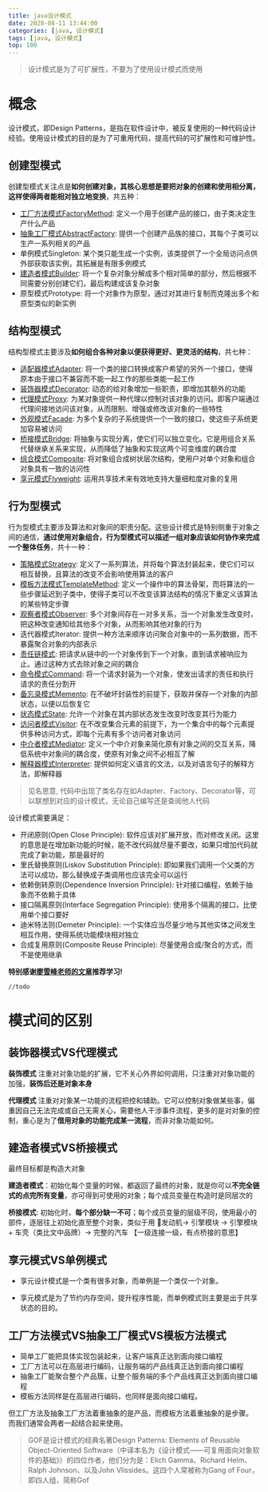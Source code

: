 ```yaml
---
title: java设计模式
date: 2020-08-11 13:44:00
categories: [java, 设计模式] 
tags: [java, 设计模式]
top: 100
---
```


> 设计模式是为了可扩展性，不要为了使用设计模式而使用

# 概念

设计模式，即Design Patterns，是指在软件设计中，被反复使用的一种代码设计经验。使用设计模式的目的是为了可重用代码，提高代码的可扩展性和可维护性。

## 创建型模式

创建型模式关注点是**如何创建对象，其核心思想是要把对象的创建和使用相分离，这样使得两者能相对独立地变换**，共五种：

* [工厂方法模式FactoryMethod](/2020/10/27/java设计模式-工厂方法模式): 定义一个用于创建产品的接口，由子类决定生产什么产品
* [抽象工厂模式AbstractFactory](/2020/10/27/java设计模式-抽象工厂模式): 提供一个创建产品族的接口，其每个子类可以生产一系列相关的产品
* 单例模式Singleton: 某个类只能生成一个实例，该类提供了一个全局访问点供外部获取该实例，其拓展是有限多例模式
* [建造者模式Builder](/2020/11/05/java设计模式-建造者模式): 将一个复杂对象分解成多个相对简单的部分，然后根据不同需要分别创建它们，最后构建成该复杂对象
* 原型模式Prototype: 将一个对象作为原型，通过对其进行复制而克隆出多个和原型类似的新实例

## 结构型模式

结构型模式主要涉及**如何组合各种对象以便获得更好、更灵活的结构**，共七种：

* [适配器模式Adapter](/2020/10/28/java设计模式-适配器模式): 将一个类的接口转换成客户希望的另外一个接口，使得原本由于接口不兼容而不能一起工作的那些类能一起工作
* [装饰器模式Decorator](/2020/10/29/java设计模式-装饰器模式): 动态的给对象增加一些职责，即增加其额外的功能
* [代理模式Proxy](/2020/07/16/java设计模式-代理模式): 为某对象提供一种代理以控制对该对象的访问。即客户端通过代理间接地访问该对象，从而限制、增强或修改该对象的一些特性
* [外观模式Facade](/2020/10/30/java设计模式-外观模式): 为多个复杂的子系统提供一个一致的接口，使这些子系统更加容易被访问
* [桥接模式Bridge](/2020/10/30/java设计模式-桥接模式): 将抽象与实现分离，使它们可以独立变化。它是用组合关系代替继承关系来实现，从而降低了抽象和实现这两个可变维度的耦合度
* [组合模式Composite](/2020/11/02/java设计模式-组合模式): 将对象组合成树状层次结构，使用户对单个对象和组合对象具有一致的访问性
* [享元模式Flyweight](/2020/11/02/java设计模式-享元模式): 运用共享技术来有效地支持大量细粒度对象的复用

## 行为型模式

行为型模式主要涉及算法和对象间的职责分配。这些设计模式是特别侧重于对象之间的通信，**通过使用对象组合，行为型模式可以描述一组对象应该如何协作来完成一个整体任务**，共十一种：

* [策略模式Strategy](/2020/11/03/java设计模式-策略模式): 定义了一系列算法，并将每个算法封装起来，使它们可以相互替换，且算法的改变不会影响使用算法的客户
* [模板方法模式TemplateMethod](/2020/11/03/java设计模式-模板方法模式): 定义一个操作中的算法骨架，而将算法的一些步骤延迟到子类中，使得子类可以不改变该算法结构的情况下重定义该算法的某些特定步骤
* [观察者模式Observer](/2020/11/03/java设计模式-观察者模式): 多个对象间存在一对多关系，当一个对象发生改变时，把这种改变通知给其他多个对象，从而影响其他对象的行为
* 迭代器模式Iterator: 提供一种方法来顺序访问聚合对象中的一系列数据，而不暴露聚合对象的内部表示
* [责任链模式](/2020/09/27/java设计模式-责任链模式): 把请求从链中的一个对象传到下一个对象，直到请求被响应为止。通过这种方式去除对象之间的耦合
* [命令模式Command](/2020/11/03/java设计模式-命令模式): 将一个请求封装为一个对象，使发出请求的责任和执行请求的责任分割开
* [备忘录模式Memento](/2020/11/05/java设计模式-备忘录模式): 在不破坏封装性的前提下，获取并保存一个对象的内部状态，以便以后恢复它
* [状态模式State](/2020/11/05/java设计模式-状态模式): 允许一个对象在其内部状态发生改变时改变其行为能力
* [访问者模式Visitor](/2020/11/05/java设计模式-访问者模式): 在不改变集合元素的前提下，为一个集合中的每个元素提供多种访问方式，即每个元素有多个访问者对象访问
* [中介者模式Mediator](/2020/11/05/java设计模式-中介者模式): 定义一个中介对象来简化原有对象之间的交互关系，降低系统中对象间的耦合度，使原有对象之间不必相互了解
* [解释器模式Interpreter](/2020/11/05/java设计模式-解释器模式): 提供如何定义语言的文法，以及对语言句子的解释方法，即解释器

> 见名思意, 代码中出现了类名存在如Adapter、Factory、Decorator等，可以联想到对应的设计模式，无论自己编写还是查阅他人代码
  
设计模式需要满足：
* 开闭原则(Open Close Principle): 软件应该对扩展开放，而对修改关闭。这里的意思是在增加新功能的时候，能不改代码就尽量不要改，如果只增加代码就完成了新功能，那是最好的
* 里氏替换原则(Liskov Substitution Principle): 即如果我们调用一个父类的方法可以成功，那么替换成子类调用也应该完全可以运行
* 依赖倒转原则(Dependence Inversion Principle): 针对接口编程，依赖于抽象而不依赖于具体
* 接口隔离原则(Interface Segregation Principle): 使用多个隔离的接口，比使用单个接口要好
* 迪米特法则(Demeter Principle): 一个实体应当尽量少地与其他实体之间发生相互作用，使得系统功能模块相对独立
* 合成复用原则(Composite Reuse Principle): 尽量使用合成/聚合的方式，而不是使用继承

**特别感谢[廖雪峰老师的文章](https://www.liaoxuefeng.com/wiki/1252599548343744/1264742167474528)推荐学习!**

 <!-- more -->

```
//todo
```

# 模式间的区别

## 装饰器模式VS代理模式

**装饰模式** 注重对对象功能的扩展，它不关心外界如何调用，只注重对对象功能的加强，**装饰后还是对象本身**

**代理模式** 注重对对象某一功能的流程把控和辅助。它可以控制对象做某些事，偏重因自己无法完成或自己无需关心，需要他人干涉事件流程，更多的是对对象的控制，重心是为了**借用对象的功能完成某一流程**，而非对象功能如何。

## 建造者模式VS桥接模式

最终目标都是构造大对象

**建造者模式**：初始化每个变量的时候，都返回了最终的对象，就是你可以**不完全链式的点完所有变量**，亦可得到可使用的对象；每个成员变量在构造时是同层次的

**桥接模式**: 初始化时，**每个部分缺一不可**；每个成员变量的层级不同，使用最小的部件，逐层往上初始化直至整个对象，类似于用 发动机-> 引擎模块 ->  引擎模块 + 车壳（类比文中品牌）-> 完整的汽车 【一级连接一级，有点桥接的意思】

## 享元模式VS单例模式

* 享元设计模式是一个类有很多对象，而单例是一个类仅一个对象。

* 享元模式是为了节约内存空间，提升程序性能，而单例模式则主要是出于共享状态的目的。

## 工厂方法模式VS抽象工厂模式VS模板方法模式

* 简单工厂能把具体实现包装起来，让客户端真正达到面向接口编程 
* 工厂方法可以在高层进行编码，让服务端的产品线真正达到面向接口编程 
* 抽象工厂能聚合整个产品簇，让整个服务端的多个产品线真正达到面向接口编程 
* 模板方法同样是在高层进行编码，也同样是面向接口编程。 
  
但工厂方法及抽象工厂方法着重抽象的是产品，而模板方法着重抽象的是步骤。 
而我们通常会两者一起结合起来使用。

> GOF是设计模式的经典名著Design Patterns: Elements of Reusable Object-Oriented Software（中译本名为《设计模式——可复用面向对象软件的基础》）的四位作者，他们分为是：Elich Gamma、Richard Helm、Ralph Johnson、以及John Vlissides。这四个人常被称为Gang of Four， 即四人组，简称Gof